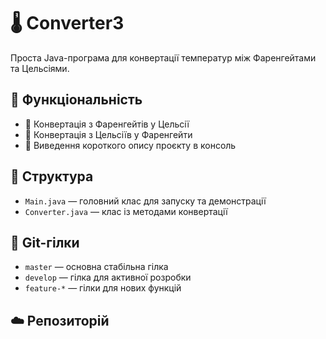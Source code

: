 # 🌡️ Converter3

Проста Java-програма для конвертації температур між Фаренгейтами та Цельсіями.

## 🔧 Функціональність

- 🔁 Конвертація з Фаренгейтів у Цельсії
- 🔁 Конвертація з Цельсіїв у Фаренгейти
- 💬 Виведення короткого опису проєкту в консоль

## 🧩 Структура

- `Main.java` — головний клас для запуску та демонстрації
- `Converter.java` — клас із методами конвертації

## 🌿 Git-гілки

- `master` — основна стабільна гілка
- `develop` — гілка для активної розробки
- `feature-*` — гілки для нових функцій

## ☁️ Репозиторій
